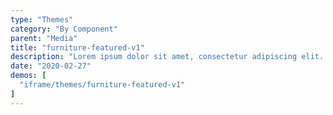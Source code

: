 ```yaml
---
type: "Themes"
category: "By Component"
parent: "Media"
title: "furniture-featured-v1"
description: "Lorem ipsum dolor sit amet, consectetur adipiscing elit. Nunc tempus laoreet leo sit amet iaculis."
date: "2020-02-27"
demos: [
  "iframe/themes/furniture-featured-v1"
]
---
```

